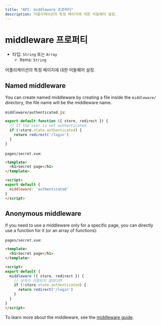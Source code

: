 ```yaml
---
title: "API: middleware 프로퍼티"
description: 어플리케이션의 특정 페이지에 대한 미들웨어 설정.
---
```


# middleware 프로퍼티

- 타입: `String` 또는 `Array`
  - Items: `String`

어플리케이션의 특정 페이지에 대한 미들웨어 설정.


## Named middleware

You can create named middleware by creating a file inside the `middleware/` directory, the file name will be the middleware name.

`middleware/authenticated.js`:

```js
export default function ({ store, redirect }) {
  // If the user is not authenticated
  if (!store.state.authenticated) {
    return redirect('/login')
  }
}
```

`pages/secret.vue`:

```html
<template>
  <h1>Secret page</h1>
</template>

<script>
export default {
  middleware: 'authenticated'
}
</script>
```

## Anonymous middleware

If you need to use a middleware only for a specific page, you can directly use a function for it (or an array of functions):

`pages/secret.vue`:

```html
<template>
  <h1>Secret page</h1>
</template>

<script>
export default {
  middleware ({ store, redirect }) {
    // 유저가 인증되지 않았다면
    if (!store.state.authenticated) {
      return redirect('/login')
    }
  }
}
</script>
```

To learn more about the middleware, see the [middleware guide](/guide/routing#middleware).

